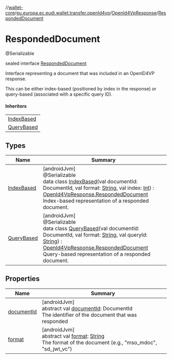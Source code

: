 //[wallet-core](../../../../index.md)/[eu.europa.ec.eudi.wallet.transfer.openId4vp](../../index.md)/[OpenId4VpResponse](../index.md)/[RespondedDocument](index.md)

# RespondedDocument

@Serializable

sealed interface [RespondedDocument](index.md)

Interface representing a document that was included in an OpenID4VP response.

This can be either index-based (positioned by index in the response) or query-based (associated with a specific query ID).

#### Inheritors

| |
|---|
| [IndexBased](-index-based/index.md) |
| [QueryBased](-query-based/index.md) |

## Types

| Name | Summary |
|---|---|
| [IndexBased](-index-based/index.md) | [androidJvm]<br>@Serializable<br>data class [IndexBased](-index-based/index.md)(val documentId: DocumentId, val format: [String](https://kotlinlang.org/api/latest/jvm/stdlib/kotlin-stdlib/kotlin/-string/index.html), val index: [Int](https://kotlinlang.org/api/latest/jvm/stdlib/kotlin-stdlib/kotlin/-int/index.html)) : [OpenId4VpResponse.RespondedDocument](index.md)<br>Index-based representation of a responded document. |
| [QueryBased](-query-based/index.md) | [androidJvm]<br>@Serializable<br>data class [QueryBased](-query-based/index.md)(val documentId: DocumentId, val format: [String](https://kotlinlang.org/api/latest/jvm/stdlib/kotlin-stdlib/kotlin/-string/index.html), val queryId: [String](https://kotlinlang.org/api/latest/jvm/stdlib/kotlin-stdlib/kotlin/-string/index.html)) : [OpenId4VpResponse.RespondedDocument](index.md)<br>Query-based representation of a responded document. |

## Properties

| Name | Summary |
|---|---|
| [documentId](document-id.md) | [androidJvm]<br>abstract val [documentId](document-id.md): DocumentId<br>The identifier of the document that was responded |
| [format](format.md) | [androidJvm]<br>abstract val [format](format.md): [String](https://kotlinlang.org/api/latest/jvm/stdlib/kotlin-stdlib/kotlin/-string/index.html)<br>The format of the document (e.g., &quot;mso_mdoc&quot;, &quot;sd_jwt_vc&quot;) |
